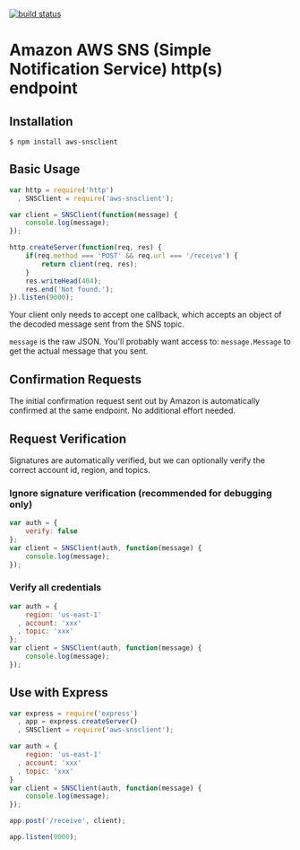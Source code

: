 [![build status](https://secure.travis-ci.org/mattrobenolt/node-snsclient.png)](http://travis-ci.org/mattrobenolt/node-snsclient)
# Amazon AWS SNS (Simple Notification Service) http(s) endpoint
## Installation
```
$ npm install aws-snsclient
```

## Basic Usage
```javascript
var http = require('http')
  , SNSClient = require('aws-snsclient');

var client = SNSClient(function(message) {
    console.log(message);
});

http.createServer(function(req, res) {
    if(req.method === 'POST' && req.url === '/receive') {
        return client(req, res);
    }
    res.writeHead(404);
    res.end('Not found.');
}).listen(9000);
```
Your client only needs to accept one callback, which accepts an object of the decoded message sent from the SNS topic.

`message` is the raw JSON. You'll probably want access to: `message.Message` to get the actual message that you sent.

## Confirmation Requests

The initial confirmation request sent out by Amazon is automatically confirmed at the same endpoint. No additional effort needed.

## Request Verification

Signatures are automatically verified, but we can optionally verify the correct account id, region, and topics.

### Ignore signature verification (recommended for debugging only)
```javascript
var auth = {
    verify: false
};
var client = SNSClient(auth, function(message) {
    console.log(message);
});
```

### Verify all credentials
```javascript
var auth = {
    region: 'us-east-1'
  , account: 'xxx'
  , topic: 'xxx'
};
var client = SNSClient(auth, function(message) {
    console.log(message);
});
```

## Use with Express
```javascript
var express = require('express')
  , app = express.createServer()
  , SNSClient = require('aws-snsclient');

var auth = {
    region: 'us-east-1'
  , account: 'xxx'
  , topic: 'xxx'
}
var client = SNSClient(auth, function(message) {
    console.log(message);
});

app.post('/receive', client);

app.listen(9000);
```